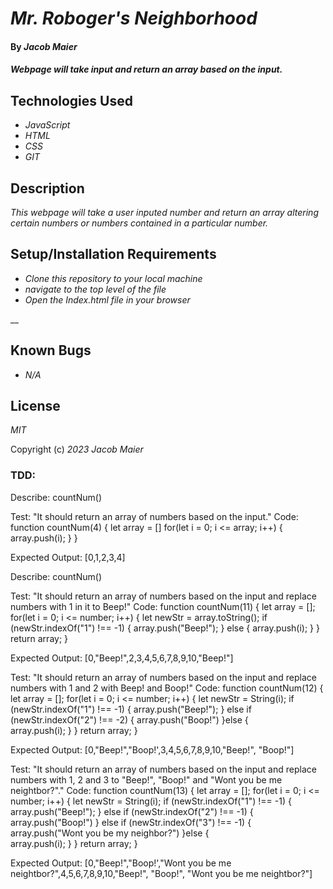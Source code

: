 # _Mr. Roboger's Neighborhood_

#### By _Jacob Maier_

#### _Webpage will take input and return an array based on the input._

## Technologies Used

* _JavaScript_
* _HTML_
* _CSS_
* _GIT_

## Description

_This webpage will take a user inputed number and return an array altering certain numbers or numbers contained in a particular number._

## Setup/Installation Requirements

* _Clone this repository to your local machine_
* _navigate to the top level of the file_
* _Open the Index.html file in your browser_


__

## Known Bugs

* _N/A_


## License

_MIT_

Copyright (c) _2023_ _Jacob Maier_


### TDD:

Describe: countNum()

Test: "It should return an array of numbers based on the input."
Code:
  function countNum(4) {
    let array = []
    for(let i = 0; i <= array; i++) {
      array.push(i);
    }
  }

Expected Output: [0,1,2,3,4]

Describe: countNum()

Test: "It should return an array of numbers based on the input and replace numbers with 1 in it to Beep!"
Code:
  function countNum(11) {
    let array = [];
    for(let i = 0; i <= number; i++) {
      let newStr = array.toString();
      if (newStr.indexOf("1") !== -1) {
      array.push("Beep!");
      } else {
      array.push(i);
      }
    }
    return array;
  }

Expected Output: [0,"Beep!",2,3,4,5,6,7,8,9,10,"Beep!"]

Test: "It should return an array of numbers based on the input and replace numbers with 1 and 2 with Beep! and Boop!"
Code:
  function countNum(12) {
    let array = [];
    for(let i = 0; i <= number; i++) {
      let newStr = String(i);
      if (newStr.indexOf("1") !== -1) {
      array.push("Beep!");
      } else if (newStr.indexOf("2") !== -2) {
        array.push("Boop!")
      }else {  
      array.push(i);
      }
    }
    return array;
  }

Expected Output: [0,"Beep!","Boop!',3,4,5,6,7,8,9,10,"Beep!", "Boop!"]

Test: "It should return an array of numbers based on the input and replace numbers with 1, 2 and 3 to "Beep!", "Boop!" and "Wont you be me neightbor?"."
Code:
  function countNum(13) {
    let array = [];
    for(let i = 0; i <= number; i++) {
      let newStr = String(i);
      if (newStr.indexOf("1") !== -1) {
      array.push("Beep!");
      } else if (newStr.indexOf("2") !== -1) {
        array.push("Boop!")
      } else if (newStr.indexOf("3") !== -1) {
        array.push("Wont you be my neighbor?")
      }else {  
      array.push(i);
      }
    }
    return array;
  }

Expected Output: [0,"Beep!","Boop!',"Wont you be me neightbor?",4,5,6,7,8,9,10,"Beep!", "Boop!", "Wont you be me neightbor?"]



